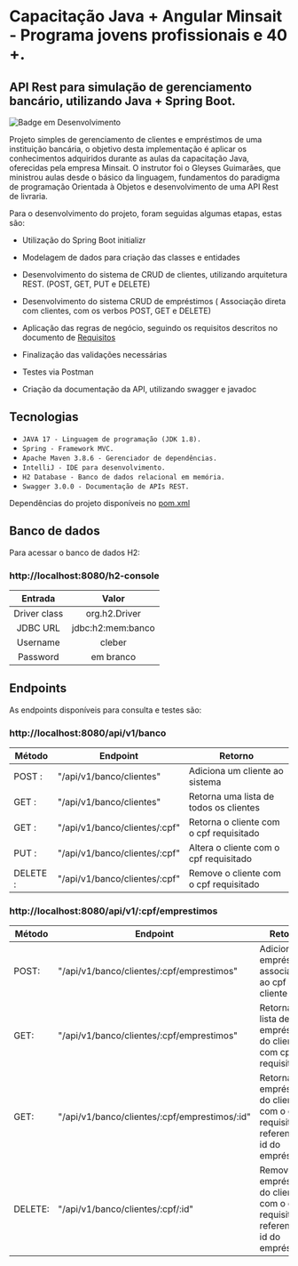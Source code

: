 # Capacitação Java + Angular Minsait - Programa jovens profissionais e 40 +.
## API Rest para simulação de gerenciamento bancário, utilizando Java + Spring Boot.



![Badge em Desenvolvimento](http://img.shields.io/static/v1?label=STATUS&message=EM%20DESENVOLVIMENTO&color=GREEN&style=for-the-badge)

Projeto simples de gerenciamento de clientes e empréstimos de uma instituição bancária, o objetivo desta implementação é aplicar os conhecimentos adquiridos durante as aulas da capacitação Java, oferecidas pela empresa Minsait. O instrutor foi o Gleyses Guimarães, que ministrou aulas desde o básico da linguagem, fundamentos do paradigma de programação Orientada à Objetos e desenvolvimento de uma API Rest de livraria.



Para o desenvolvimento do projeto, foram seguidas algumas etapas, estas são: 



  - Utilização do Spring Boot initializr

  - Modelagem de dados para criação das classes e entidades

  - Desenvolvimento do sistema de CRUD de clientes, utilizando arquitetura REST. (POST, GET, PUT e DELETE)

  - Desenvolvimento do sistema CRUD de empréstimos ( Associação direta com clientes, com os verbos POST, GET e DELETE)

  - Aplicação das regras de negócio, seguindo os requisitos descritos no documento de [Requisitos](https://github.com/cleberpereiradev/api-gerenciamento-emprestimos/blob/master/testejava.pdf)

  - Finalização das validações necessárias

  - Testes via Postman

  - Criação da documentação da API, utilizando swagger e javadoc


## Tecnologias

  - ``JAVA 17 - Linguagem de programação (JDK 1.8).``
  - ``Spring - Framework MVC.``
  - ``Apache Maven 3.8.6 - Gerenciador de dependências.``
  - ``IntelliJ - IDE para desenvolvimento.``
  - ``H2 Database - Banco de dados relacional em memória.``
  - ``Swagger 3.0.0 - Documentação de APIs REST.``

  Dependências do projeto disponíveis no [pom.xml](https://github.com/cleberpereiradev/api-gerenciamento-emprestimos/blob/master/pom.xml)
  
## Banco de dados


  Para acessar o banco de dados H2:
  
  ### http://localhost:8080/h2-console
  
  |Entrada|Valor|
  |:-------:|:-----:|
  |Driver class|org.h2.Driver|
  |JDBC URL|jdbc:h2:mem:banco|
  |Username|cleber|
  |Password|em branco|

  

## Endpoints

As endpoints disponíveis para consulta e testes são:

  ### http://localhost:8080/api/v1/banco
  
  |Método    | Endpoint                          | Retorno                                    |
  |----------|-----------------------------------|--------------------------------------------|
  |POST :    |  "/api/v1/banco/clientes"         |   Adiciona um cliente ao sistema           |
  |GET :     |  "/api/v1/banco/clientes"         |   Retorna uma lista de todos os clientes   |
  |GET :     |  "/api/v1/banco/clientes/:cpf"    |   Retorna o cliente com o cpf requisitado  |
  |PUT :     |  "/api/v1/banco/clientes/:cpf"    |   Altera o cliente com o cpf requisitado   |
  |DELETE :  |  "/api/v1/banco/clientes/:cpf"    |   Remove o cliente com o cpf requisitado   |
  
  ### http://localhost:8080/api/v1/:cpf/emprestimos

  | Método     | Endpoint                                          | Retorno                                                                                |
  |------------|---------------------------------------------------|----------------------------------------------------------------------------------------|
  | POST:      |  "/api/v1/banco/clientes/:cpf/emprestimos"        |   Adiciona um empréstimo associado ao cpf do cliente                                   |
  | GET:       |  "/api/v1/banco/clientes/:cpf/emprestimos"        |   Retorna uma lista de empréstimos do cliente com cpf requisitado                      |
  | GET:       |  "/api/v1/banco/clientes/:cpf/emprestimos/:id"    |   Retorna o empréstimo do cliente com o cpf requisitado, referente ao id do empréstimo |
  | DELETE:    |  "/api/v1/banco/clientes/:cpf/:id"                |   Remove o empréstimo do cliente com o cpf requisitado, referente ao id do empréstimo  |


 
  
  
